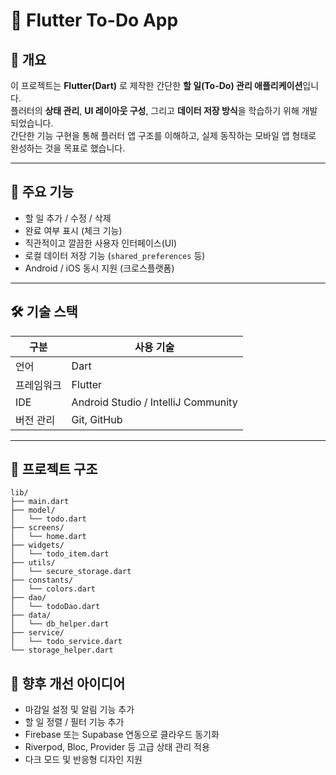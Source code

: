 # 📝 Flutter To-Do App

## 📘 개요
이 프로젝트는 **Flutter(Dart)** 로 제작한 간단한 **할 일(To-Do) 관리 애플리케이션**입니다.  
플러터의 **상태 관리**, **UI 레이아웃 구성**, 그리고 **데이터 저장 방식**을 학습하기 위해 개발되었습니다.  
간단한 기능 구현을 통해 플러터 앱 구조를 이해하고, 실제 동작하는 모바일 앱 형태로 완성하는 것을 목표로 했습니다.

---

## 🚀 주요 기능
- 할 일 추가 / 수정 / 삭제
- 완료 여부 표시 (체크 기능)
- 직관적이고 깔끔한 사용자 인터페이스(UI)
- 로컬 데이터 저장 기능 (`shared_preferences` 등)
- Android / iOS 동시 지원 (크로스플랫폼)

---

## 🛠 기술 스택

| 구분 | 사용 기술                      |
|------|----------------------------|
| 언어 | Dart                       |
| 프레임워크 | Flutter                    |
| IDE | Android Studio / IntelliJ Community |
| 버전 관리 | Git, GitHub                |

---

## 📂 프로젝트 구조
```
lib/
├── main.dart
├── model/
│   └── todo.dart
├── screens/
│   └── home.dart
├── widgets/
│   └── todo_item.dart
├── utils/
│   └── secure_storage.dart
├── constants/
│   └── colors.dart
├── dao/
│   └── todoDao.dart
├── data/
│   └── db_helper.dart
├── service/
│   └── todo_service.dart
└── storage_helper.dart
```

## 🔮 향후 개선 아이디어
- 마감일 설정 및 알림 기능 추가
- 할 일 정렬 / 필터 기능 추가
- Firebase 또는 Supabase 연동으로 클라우드 동기화
- Riverpod, Bloc, Provider 등 고급 상태 관리 적용
- 다크 모드 및 반응형 디자인 지원